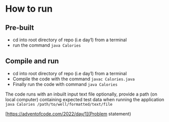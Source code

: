 # How to run
## Pre-built
- cd into root directory of repo (i.e day1) from a terminal
- run the command `java Calories`

## Compile and run
- cd into root directory of repo (i.e day1) from a terminal
- Compile the code with the command `javac Calories.java`
- Finally run the code with command `java Calories`

The code runs with an inbuilt input text file optionally, provide a path (on local computer) containing expected test data when running the application `java Calories /path/to/well/formatted/text/file`


[https://adventofcode.com/2022/day/1](Problem statement)